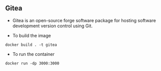 ## Gitea

- Gitea is an open-source forge software package for hosting software development version control using Git.

- To build the image
```
docker build . -t gitea

```

- To run the container
```
docker run -dp 3000:3000
```